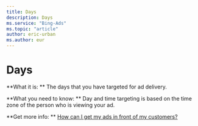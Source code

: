 ```yaml
---
title: Days
description: Days
ms.service: "Bing-Ads"
ms.topic: "article"
author: eric-urban
ms.author: eur
---
```


# Days

**What it is: **       The days that you have targeted for ad delivery.

**What you need to know: **       Day and time targeting is based on the time zone of the person who is viewing your ad.

**Get more info: **    [How can I get my ads in front of my customers?](../hlp_BA_CONC_Targeting.md)


